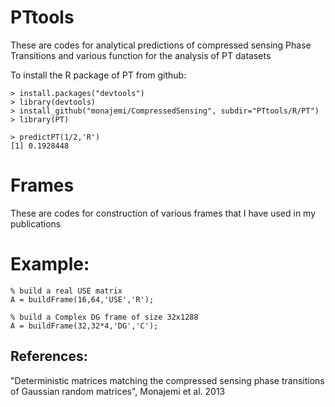 # PTtools
These are codes for analytical predictions of compressed sensing Phase Transitions and various function for the analysis of PT datasets

To install the R package of PT from github:
```
> install.packages("devtools")
> library(devtools)
> install_github("monajemi/CompressedSensing", subdir="PTtools/R/PT")
> library(PT)

> predictPT(1/2,'R')
[1] 0.1928448
```

# Frames
These are codes for construction of various frames that I have used in my publications 

# Example: 
```
% build a real USE matrix
A = buildFrame(16,64,'USE','R');

% build a Complex DG frame of size 32x1288
A = buildFrame(32,32*4,'DG','C');
```


## References: 

"Deterministic matrices matching the compressed sensing phase transitions of Gaussian random matrices", Monajemi et al. 2013
